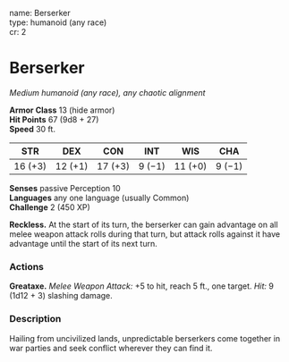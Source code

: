 name: Berserker    
type: humanoid (any race)    
cr: 2

# Berserker 
_Medium humanoid (any race), any chaotic alignment_

**Armor Class** 13 (hide armor)    
**Hit Points** 67 (9d8 + 27)    
**Speed** 30 ft.

| STR     | DEX     | CON     | INT     | WIS     | CHA     |
|---------|---------|---------|---------|---------|---------|
| 16 (+3) | 12 (+1) | 17 (+3) | 9 (−1)  | 11 (+0) | 9 (−1)  | 

**Senses** passive Perception 10    
**Languages** any one language (usually Common)    
**Challenge** 2 (450 XP)

**Reckless.** At the start of its turn, the berserker can gain advantage on all melee weapon attack rolls during that turn, but attack rolls against it have advantage until the start of its next turn.

### Actions 
**Greataxe.** _Melee Weapon Attack:_ +5 to hit, reach 5 ft., one target. _Hit:_ 9 (1d12 + 3) slashing damage.

### Description
Hailing from uncivilized lands, unpredictable berserkers come together in war parties and seek conflict wherever they can find it. 
